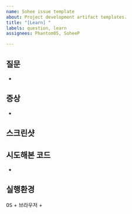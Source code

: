 ```yaml
---
name: Sohee issue template
about: Project development artifact templates.
title: "[Learn] "
labels: question, learn
assignees: Phantom05, SoheeP

---
```


## 질문
+ 

## 증상
+

## 스크린샷

## 시도해본 코드
+ 

## 실행환경
<kbd>OS</kbd>
+ 
<kbd>브라우저</kbd>
+
